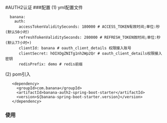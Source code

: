 #AUTH2认证
###配置
   (1) yml配置文件
   
      banana:  
        auth:
          accessTokenValiditySeconds: 180000 # ACCESS_TOKEN有效时间;单位:秒(默认50小时)
          refreshTokenValiditySeconds: 280000 # REFRESH_TOKEN效时间;单位:秒(默认77小时+)
          clientId: banana # oauth_client_details 权限接入账号
          clientSecret: hOIXOgZNITg1nh2Wp2Qr # oauth_client_details权限接入密钥
          redisPrefix: demo # redis前缀
        
       
   (2) pom引入
   
       <dependency>
         <groupId>com.banana</groupId>
         <artifactId>banana-auth2-spring-boot-starter</artifactId>
         <version>${banana-spring-boot-starter.version}</version>
       </dependency>
     
### 使用
  